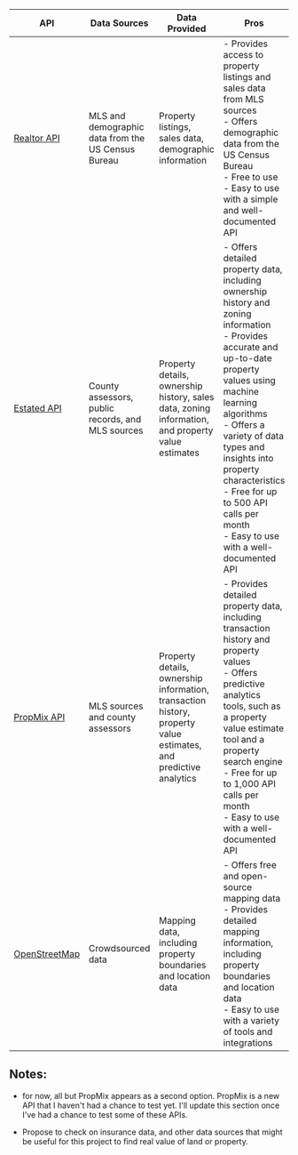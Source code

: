 | API                                                     | Data Sources                                       | Data Provided                                                                                                    | Pros                                                                                                                                                                                                                                                                                                                                               | Cons                                                                                                                                                    |
| ------------------------------------------------------- | -------------------------------------------------- | ---------------------------------------------------------------------------------------------------------------- | -------------------------------------------------------------------------------------------------------------------------------------------------------------------------------------------------------------------------------------------------------------------------------------------------------------------------------------------------- | ------------------------------------------------------------------------------------------------------------------------------------------------------- |
| [Realtor API](https://rapidapi.com/apidojo/api/realtor) | MLS and demographic data from the US Census Bureau | Property listings, sales data, demographic information                                                           | - Provides access to property listings and sales data from MLS sources<br>- Offers demographic data from the US Census Bureau<br>- Free to use<br>- Easy to use with a simple and well-documented API                                                                                                                                              | - Limited to the US market<br>- Limited data on property values and ownership information<br>- Limited search capabilities<br>- Limited historical data |
| [Estated API](https://estated.com/)                     | County assessors, public records, and MLS sources  | Property details, ownership history, sales data, zoning information, and property value estimates                | - Offers detailed property data, including ownership history and zoning information<br>- Provides accurate and up-to-date property values using machine learning algorithms<br>- Offers a variety of data types and insights into property characteristics<br>- Free for up to 500 API calls per month<br>- Easy to use with a well-documented API | - Limited to the US market<br>- Limited search capabilities<br>- Limited historical data                                                                |
| [PropMix API](https://propmix.io/)                      | MLS sources and county assessors                   | Property details, ownership information, transaction history, property value estimates, and predictive analytics | - Provides detailed property data, including transaction history and property values<br>- Offers predictive analytics tools, such as a property value estimate tool and a property search engine<br>- Free for up to 1,000 API calls per month<br>- Easy to use with a well-documented API                                                         | - Limited to the US market<br>- Limited historical data                                                                                                 |
| [OpenStreetMap](https://www.openstreetmap.org/)         | Crowdsourced data                                  | Mapping data, including property boundaries and location data                                                    | - Offers free and open-source mapping data<br>- Provides detailed mapping information, including property boundaries and location data<br>- Easy to use with a variety of tools and integrations                                                                                                                                                   | - Limited to mapping data and does not provide detailed property information                                                                            |

## Notes:

- for now, all but PropMix appears as a second option. PropMix is a new API that I haven't had a chance to test yet. I'll update this section once I've had a chance to test some of these APIs.

- Propose to check on insurance data, and other data sources that might be useful for this project to find real value of land or property.
